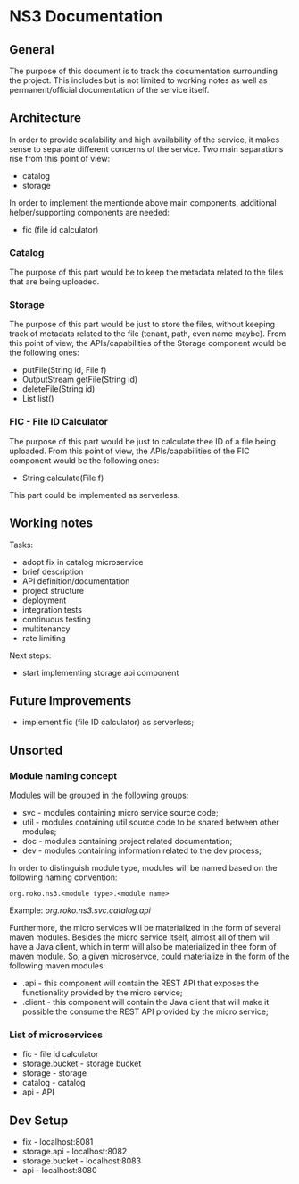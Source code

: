 # NS3 Documentation

## General

The purpose of this document is to track the documentation surrounding the project. This includes but is not limited to working notes as well as permanent/official documentation of the service itself.

## Architecture

In order to provide scalability and high availability of the service, it makes sense to separate different concerns of the service. Two main separations rise from this point of view:

- catalog
- storage

In order to implement the mentionde above main components, additional helper/supporting components are needed:

- fic (file id calculator)

### Catalog

The purpose of this part would be to keep the metadata related to the files that are being uploaded.

### Storage

The purpose of this part would be just to store the files, without keeping track of metadata related to the file (tenant, path, even name maybe). From this point of view, the APIs/capabilities of the Storage component would be the following ones:

- putFile(String id, File f)
- OutputStream getFile(String id)
- deleteFile(String id)
- List<StoredFile> list()

### FIC - File ID Calculator

The purpose of this part would be just to calculate thee ID of a file being uploaded. From this point of view, the APIs/capabilities of the FIC component would be the following ones:

- String calculate(File f)

This part could be implemented as serverless.

## Working notes

Tasks:

- adopt fix in catalog microservice
- brief description
- API definition/documentation
- project structure
- deployment
- integration tests
- continuous testing
- multitenancy
- rate limiting

Next steps:

- start implementing storage api component

## Future Improvements

- implement fic (file ID calculator) as serverless;

## Unsorted

### Module naming concept

Modules will be grouped in the following groups:

- svc - modules containing micro service source code;
- util - modules containing util source code to be shared between other modules;
- doc - modules containing project related documentation;
- dev - modules containing information related to the dev process;

In order to distinguish module type, modules will be named based on the following naming convention:

```
org.roko.ns3.<module type>.<module name>
```

Example: _org.roko.ns3.svc.catalog.api_

Furthermore, the micro services will be materialized in the form of several maven modules. Besides the micro service itself, almost all of them will have a Java client, which in term will also be materialized in thee form of maven module. So, a given microservce, could materialize in the form of the following maven modules:

- <micro service name>.api - this component will contain the REST API that exposes the functionality provided by the micro service;
- <micro service name>.client - this component will contain the Java client that will make it possible the consume the REST API provided by the micro service;

### List of microservices

- fic - file id calculator
- storage.bucket - storage bucket
- storage - storage
- catalog - catalog
- api - API

## Dev Setup

- fix - localhost:8081
- storage.api - localhost:8082
- storage.bucket - localhost:8083
- api - localhost:8080
